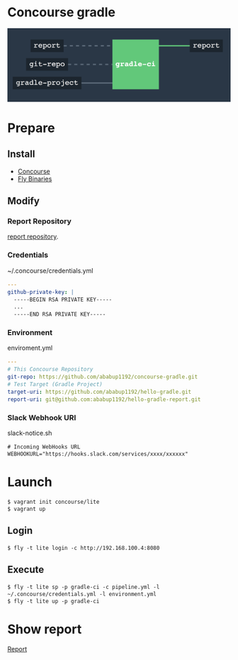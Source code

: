 # Concourse gradle

![Pipeline](https://raw.githubusercontent.com/ababup1192/concourse-gradle/master/img/pipe-image.png)

# Prepare

## Install

- [Concourse](https://concourse.ci/index.html)
- [Fly Binaries](https://concourse.ci/downloads.html)

## Modify

### Report Repository

[report repository](https://github.com/ababup1192/concourse-gradle/blob/master/pipeline.yml#L17).

### Credentials

~/.concourse/credentials.yml
```yaml
---
github-private-key: |
  -----BEGIN RSA PRIVATE KEY-----
  ...
  -----END RSA PRIVATE KEY-----
```

### Environment

enviroment.yml

```yaml
---
# This Concourse Repository
git-repo: https://github.com/ababup1192/concourse-gradle.git
# Test Target (Gradle Project)
target-uri: https://github.com/ababup1192/hello-gradle.git
report-uri: git@github.com:ababup1192/hello-gradle-report.git
```

### Slack Webhook URI

slack-notice.sh

```
# Incoming WebHooks URL
WEBHOOKURL="https://hooks.slack.com/services/xxxx/xxxxxx"
```

# Launch

```
$ vagrant init concourse/lite
$ vagrant up
```

## Login

```
$ fly -t lite login -c http://192.168.100.4:8080
```

## Execute

```
$ fly -t lite sp -p gradle-ci -c pipeline.yml -l ~/.concourse/credentials.yml -l environment.yml
$ fly -t lite up -p gradle-ci
```

# Show report

[Report](https://github.com/ababup1192/hello-gradle-report)

